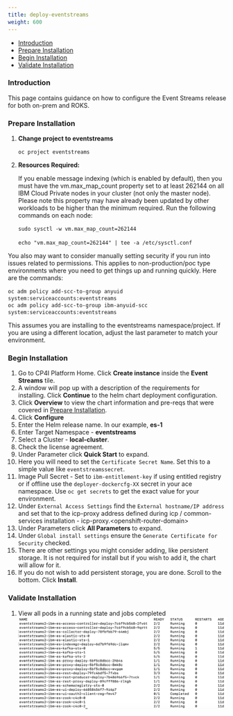 ```yaml
---
title: deploy-eventstreams
weight: 600
---
```


- [Introduction](#introduction)
- [Prepare Installation](#prepare-installation)
- [Begin Installation](#begin-installation)
- [Validate Installation](#validate-installation)

### Introduction
This page contains guidance on how to configure the Event Streams release for both on-prem and ROKS.

### Prepare Installation

1. **Change project to eventstreams**
   ```
   oc project eventstreams
   ```
2. **Resources Required:**  

    If you enable message indexing (which is enabled by default), then you must have the vm.max_map_count property set to at least 262144 on all IBM Cloud Private nodes in your cluster (not only the master node). Please note this property may have already been updated by other workloads to be higher than the minimum required. Run the following commands on each node:

    ```
    sudo sysctl -w vm.max_map_count=262144

    echo "vm.max_map_count=262144" | tee -a /etc/sysctl.conf
    ```

You also may want to consider manually setting security if you run into issues related to permissions.  This applies to non-production/poc type environments where you need to get things up and running quickly.  Here are the commands:

```
oc adm policy add-scc-to-group anyuid system:serviceaccounts:eventstreams
oc adm policy add-scc-to-group ibm-anyuid-scc system:serviceaccounts:eventstreams
```
This assumes you are installing to the eventstreams namespace/project.  If you are using a different location, adjust the last parameter to match your environment.

### Begin Installation  
1. Go to CP4I Platform Home. Click **Create instance** inside the **Event Streams** tile.  
1. A window will pop up with a description of the requirements for installing. Click **Continue** to the helm chart deployment configuration.    
2. Click **Overview** to view the chart information and pre-reqs that were covered in [Prepare Installation](#prepare-installation).
3. Click **Configure**
4. Enter the Helm release name. In our example, **es-1**
5. Enter Target Namespace - **eventstreams**
6. Select a Cluster - **local-cluster**.
7. Check the license agreement.  
8. Under Parameter click **Quick Start** to expand.
9. Here you will need to set the `Certificate Secret Name`.  Set this to a simple value like `eventstreamssecret`. 
10. Image Pull Secret - Set to `ibm-entitlement-key` if using entitled registry or if offline use the `deployer-dockercfg-XX` secret in your ace namespace.  Use `oc get secrets` to get the exact value for your environment.
11. Under `External Access Settings` find the `External hostname/IP address` and set that to the icp-proxy address defined during icp / common-services installation - icp-proxy.\<openshift-router-domain>  
8. Under Parameters click **All Parameters** to expand. 
9. Under `Global install settings` ensure the `Generate Certificate for Security` checked.
10. There are other settings you might consider adding, like persistent storage.  It is not required for install but if you wish to add it, the chart will allow for it.
10. If you do not wish to add persistent storage, you are done.  Scroll to the bottom. Click **Install**.

### Validate Installation  
1. View all pods in a running state and jobs completed
   ![](7.es-pods.png)

